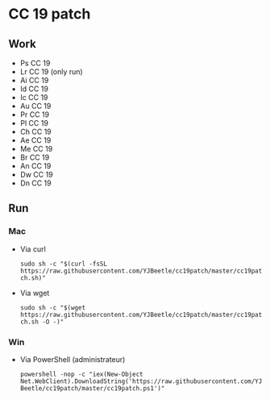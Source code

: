 # CC 19 patch

## Work

*	Ps CC 19
*	Lr CC 19 (only run)
*	Ai CC 19
*	Id CC 19
*	Ic CC 19
*	Au CC 19
*	Pr CC 19
*	Pl CC 19
*	Ch CC 19
*	Ae CC 19
*	Me CC 19
*	Br CC 19
*	An CC 19
*	Dw CC 19
*	Dn CC 19

## Run

### Mac

*	Via curl

	```sudo sh -c "$(curl -fsSL https://raw.githubusercontent.com/YJBeetle/cc19patch/master/cc19patch.sh)"```

*	Via wget

	```sudo sh -c "$(wget https://raw.githubusercontent.com/YJBeetle/cc19patch/master/cc19patch.sh -O -)"```

### Win

*	Via PowerShell (administrateur)

	```powershell -nop -c "iex(New-Object Net.WebClient).DownloadString('https://raw.githubusercontent.com/YJBeetle/cc19patch/master/cc19patch.ps1')"```

